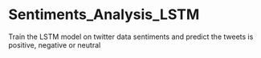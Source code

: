 # Sentiments_Analysis_LSTM
Train the LSTM model on twitter data sentiments and predict the tweets is positive, negative or neutral

